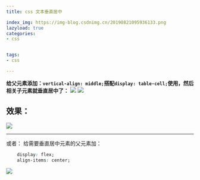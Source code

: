 ```yaml
---
title: css 文本垂直居中

index_img: https://img-blog.csdnimg.cn/20190821095936133.png
lazyload: true
categories:
- css


tags:
- css

---
```









**给父元素添加：`vertical-align: middle;`搭配`display: table-cell;`使用，然后相关子元素就垂直居中了：**
![](https://img-blog.csdnimg.cn/20190821095936133.png)
![](https://img-blog.csdnimg.cn/20190821100012507.png)

## 效果：
![](https://img-blog.csdnimg.cn/2019082110004877.png)



---


或者：
给需要垂直居中元素的父元素加：
```css
    display: flex;
    align-items: center;
```

![](https://img-blog.csdnimg.cn/20191016145452901.png)





